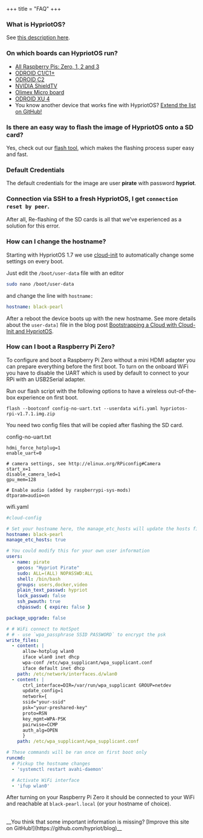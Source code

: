 +++
title = "FAQ"
+++

### What is HypriotOS?

See [this description here](/about#hypriotos:6083a88ee3411b0d17ce02d738f69d47).

### On which boards can HypriotOS run?

* [All Raspberry Pis: Zero, 1, 2 and 3](https://github.com/hypriot/image-builder-rpi)
* [ODROID C1/C1+](https://github.com/hypriot/image-builder-odroid-c1)
* [ODROID C2](https://github.com/hypriot/image-builder-odroid-c2)
* [NVIDIA ShieldTV](https://github.com/hypriot/image-builder-nvidia-shieldtv)
* [Olimex Micro board](/downloads/)
* [ODROID XU 4](https://github.com/hypriot/image-builder-odroid-xu4/releases)</br>
* You know another device that works fine with HypriotOS? [Extend the list on GitHub!](https://github.com/hypriot/blog)

### Is there an easy way to flash the image of HypriotOS onto a SD card?

Yes, check out our [flash tool](https://github.com/hypriot/flash), which makes the flashing process super easy and fast.

### Default Credentials

The default credentials for the image are user **pirate** with password **hypriot**.

### Connection via SSH to a fresh HypriotOS, I get `connection reset by peer`.

After all, Re-flashing of the SD cards is all that we've experienced as a solution for this error.

### How can I change the hostname?

Starting with HypriotOS 1.7 we use [cloud-init](http://cloudinit.readthedocs.io/en/0.7.9/index.html) to automatically change some settings on every boot.

Just edit the `/boot/user-data` file with an editor

```bash
sudo nano /boot/user-data
```

and change the line with `hostname:`

```yaml
hostname: black-pearl
```

After a reboot the device boots up with the new hostname. See more details about the `user-data]` file in the blog post [Bootstrapping a Cloud with Cloud-Init and HypriotOS](https://blog.hypriot.com/post/cloud-init-cloud-on-hypriot-x64/).

### How can I boot a Raspberry Pi Zero?

To configure and boot a Raspberry Pi Zero without a mini HDMI adapter you can prepare everything before the first boot. To turn on the onboard WiFi you have to disable the UART which is used by default to connect to your RPi with an USB2Serial adapter.

Run our flash script with the following options to have a wireless out-of-the-box experience on first boot.

```
flash --bootconf config-no-uart.txt --userdata wifi.yaml hypriotos-rpi-v1.7.1.img.zip
```

You need two config files that will be copied after flashing the SD card.

config-no-uart.txt

```
hdmi_force_hotplug=1
enable_uart=0

# camera settings, see http://elinux.org/RPiconfig#Camera
start_x=1
disable_camera_led=1
gpu_mem=128

# Enable audio (added by raspberrypi-sys-mods)
dtparam=audio=on
```

wifi.yaml

```yaml
#cloud-config

# Set your hostname here, the manage_etc_hosts will update the hosts file entries as well
hostname: black-pearl
manage_etc_hosts: true

# You could modify this for your own user information
users:
  - name: pirate
    gecos: "Hypriot Pirate"
    sudo: ALL=(ALL) NOPASSWD:ALL
    shell: /bin/bash
    groups: users,docker,video
    plain_text_passwd: hypriot
    lock_passwd: false
    ssh_pwauth: true
    chpasswd: { expire: false }

package_upgrade: false

# # WiFi connect to HotSpot
# # - use `wpa_passphrase SSID PASSWORD` to encrypt the psk
write_files:
  - content: |
      allow-hotplug wlan0
      iface wlan0 inet dhcp
      wpa-conf /etc/wpa_supplicant/wpa_supplicant.conf
      iface default inet dhcp
    path: /etc/network/interfaces.d/wlan0
  - content: |
      ctrl_interface=DIR=/var/run/wpa_supplicant GROUP=netdev
      update_config=1
      network={
      ssid="your-ssid"
      psk="your-preshared-key"
      proto=RSN
      key_mgmt=WPA-PSK
      pairwise=CCMP
      auth_alg=OPEN
      }
    path: /etc/wpa_supplicant/wpa_supplicant.conf

# These commands will be ran once on first boot only
runcmd:
  # Pickup the hostname changes
  - 'systemctl restart avahi-daemon'

  # Activate WiFi interface
  - 'ifup wlan0'
```

After turning on your Raspberry Pi Zero it should be connected to your WiFi and reachable at `black-pearl.local` (or your hostname of choice).

</br>
__You think that some important information is missing? [Improve this site on GitHub!](https://github.com/hypriot/blog)__
